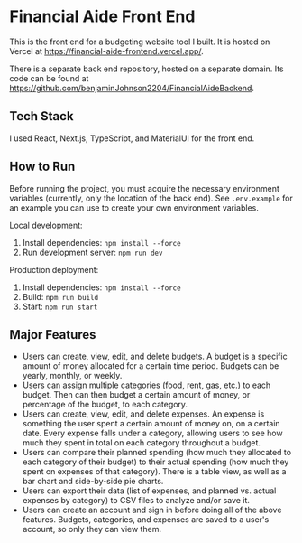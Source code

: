 # Financial Aide Front End

This is the front end for a budgeting website tool I built. It is hosted on Vercel at https://financial-aide-frontend.vercel.app/.

There is a separate back end repository, hosted on a separate domain. Its code can be found at https://github.com/benjaminJohnson2204/FinancialAideBackend.

## Tech Stack

I used React, Next.js, TypeScript, and MaterialUI for the front end.

## How to Run

Before running the project, you must acquire the necessary environment variables (currently, only the location of the back end). See `.env.example` for an example you can use to create your own environment variables.

Local development:

1. Install dependencies: `npm install --force`
2. Run development server: `npm run dev`

Production deployment:

1. Install dependencies: `npm install --force`
2. Build: `npm run build`
3. Start: `npm run start`

## Major Features

- Users can create, view, edit, and delete budgets. A budget is a specific amount of money allocated for a certain time period. Budgets can be yearly, monthly, or weekly.
- Users can assign multiple categories (food, rent, gas, etc.) to each budget. Then can then budget a certain amount of money, or percentage of the budget, to each category.
- Users can create, view, edit, and delete expenses. An expense is something the user spent a certain amount of money on, on a certain date. Every expense falls under a category, allowing users to see how much they spent in total on each category throughout a budget.
- Users can compare their planned spending (how much they allocated to each category of their budget) to their actual spending (how much they spent on expenses of that category). There is a table view, as well as a bar chart and side-by-side pie charts.
- Users can export their data (list of expenses, and planned vs. actual expenses by category) to CSV files to analyze and/or save it.
- Users can create an account and sign in before doing all of the above features. Budgets, categories, and expenses are saved to a user's account, so only they can view them.
